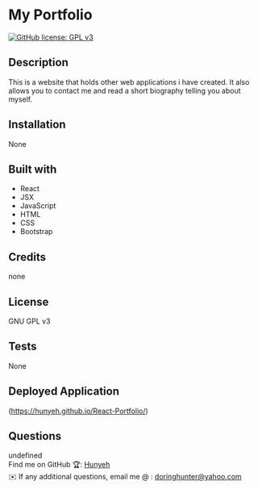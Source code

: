 # My Portfolio
[![GitHub license: GPL v3](https://img.shields.io/badge/License-GPLv3-blue.svg)](https://www.gnu.org/licenses/gpl-3.0)

## Description
This is a website that holds other web applications i have created. It also allows you to contact me and read a short biography telling you about myself.

## Installation 
None

## Built with
* React
* JSX
* JavaScript
* HTML
* CSS
* Bootstrap

## Credits
none 

## License
  GNU GPL v3

## Tests
None

## Deployed Application
(https://hunyeh.github.io/React-Portfolio/)

## Questions
undefined
  <br />
  Find me on GitHub 🏆: [Hunyeh](https://github.com/Hunyeh)
  <br />
  ✉️ If any additional questions, email me @ : doringhunter@yahoo.com
